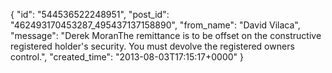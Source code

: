  {
   "id": "544536522248951",
   "post_id": "462493170453287_495437137158890",
   "from_name": "David Vilaca",
   "message": "Derek MoranThe remittance is to be offset on the constructive registered holder's security. You must devolve the registered owners control.",
   "created_time": "2013-08-03T17:15:17+0000"
 }

